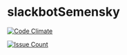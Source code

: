 # slackbotSemensky

[![Code Climate](https://codeclimate.com/github/mtereschenko/slackbotSemensky/badges/gpa.svg)](https://codeclimate.com/github/mtereschenko/slackbotSemensky)

[![Issue Count](https://codeclimate.com/github/mtereschenko/slackbotSemensky/badges/issue_count.svg)](https://codeclimate.com/github/mtereschenko/slackbotSemensky)